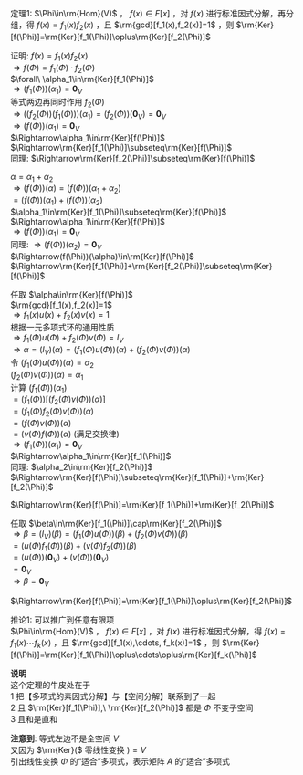 定理1:  $\Phi\in\rm{Hom}(V)$ ， $f(x)\in F[x]$ ，对 $f(x)$ 进行标准因式分解，再分组，得 $f(x)=f_1(x)f_2(x)$ ，且 $\rm{gcd}[f_1(x),f_2(x)]=1$ ，则 $\rm{Ker}[f(\Phi)]=\rm{Ker}[f_1(\Phi)]\oplus\rm{Ker}[f_2(\Phi)]$     
    
证明:  $f(x)=f_1(x)f_2(x)$     
 $\Rightarrow f(\Phi)=f_1(\Phi)\cdot f_2(\Phi)$     
 $\forall\ \alpha_1\in\rm{Ker}[f_1(\Phi)]$     
 $\Rightarrow(f_1(\Phi))(\alpha_1)=\mathbf0_V$     
等式两边再同时作用 $f_2(\Phi)$     
 $\Rightarrow((f_2(\Phi))(f_1(\Phi)))(\alpha_1)=(f_2(\Phi))(\mathbf0_V)=\mathbf0_V$     
 $\Rightarrow(f(\Phi))(\alpha_1)=\mathbf0_V$     
 $\Rightarrow\alpha_1\in\rm{Ker}[f(\Phi)]$     
 $\Rightarrow\rm{Ker}[f_1(\Phi)]\subseteq\rm{Ker}[f(\Phi)]$     
同理:  $\Rightarrow\rm{Ker}[f_2(\Phi)]\subseteq\rm{Ker}[f(\Phi)]$     
    
 $\alpha=\alpha_1+\alpha_2$     
 $\Rightarrow(f(\Phi))(\alpha)=(f(\Phi))(\alpha_1+\alpha_2)$     
 $=(f(\Phi))(\alpha_1)+(f(\Phi))(\alpha_2)$     
 $\alpha_1\in\rm{Ker}[f_1(\Phi)]\subseteq\rm{Ker}[f(\Phi)]$     
 $\Rightarrow\alpha_1\in\rm{Ker}[f(\Phi)]$     
 $\Rightarrow(f(\Phi))(\alpha_1)=\mathbf0_V$     
同理:  $\Rightarrow(f(\Phi))(\alpha_2)=\mathbf0_V$     
 $\Rightarrow(f(\Phi))(\alpha)\in\rm{Ker}[f(\Phi)]$     
 $\Rightarrow\rm{Ker}[f_1(\Phi)]+\rm{Ker}[f_2(\Phi)]\subseteq\rm{Ker}[f(\Phi)]$     
    
任取 $\alpha\in\rm{Ker}[f(\Phi)]$     
 $\rm{gcd}[f_1(x),f_2(x)]=1$     
 $\Rightarrow f_1(x)u(x)+f_2(x)v(x)=1$     
根据一元多项式环的通用性质    
 $\Rightarrow f_1(\Phi)u(\Phi)+f_2(\Phi)v(\Phi)=I_V$     
 $\Rightarrow\alpha=(I_V)(\alpha)=(f_1(\Phi)u(\Phi))(\alpha)+(f_2(\Phi)v(\Phi))(\alpha)$     
令 $(f_1(\Phi)u(\Phi))(\alpha)=\alpha_2$     
 $(f_2(\Phi)v(\Phi))(\alpha)=\alpha_1$     
计算 $(f_1(\Phi))(\alpha_1)$     
 $=(f_1(\Phi))[(f_2(\Phi)v(\Phi))(\alpha)]$     
 $=(f_1(\Phi)f_2(\Phi)v(\Phi))(\alpha)$     
 $=(f(\Phi)v(\Phi))(\alpha)$     
 $=(v(\Phi)f(\Phi))(\alpha)$ (满足交换律)    
 $\Rightarrow(f_1(\Phi))(\alpha_1)=\mathbf0_V$     
 $\Rightarrow\alpha_1\in\rm{Ker}[f_1(\Phi)]$     
同理:  $\alpha_2\in\rm{Ker}[f_2(\Phi)]$     
 $\Rightarrow\rm{Ker}[f(\Phi)]\subseteq\rm{Ker}[f_1(\Phi)]+\rm{Ker}[f_2(\Phi)]$     
    
 $\Rightarrow\rm{Ker}[f(\Phi)]=\rm{Ker}[f_1(\Phi)]+\rm{Ker}[f_2(\Phi)]$     
    
任取 $\beta\in\rm{Ker}[f_1(\Phi)]\cap\rm{Ker}[f_2(\Phi)]$     
 $\Rightarrow\beta=(I_V)(\beta)=(f_1(\Phi)u(\Phi))(\beta)+(f_2(\Phi)v(\Phi))(\beta)$     
 $=(u(\Phi)f_1(\Phi))(\beta)+(v(\Phi)f_2(\Phi))(\beta)$     
 $=(u(\Phi))(\mathbf0_V)+(v(\Phi))(\mathbf0_V)$     
 $=\mathbf0_V$     
 $\Rightarrow\beta=\mathbf0_V$     
    
 $\Rightarrow\rm{Ker}[f(\Phi)]=\rm{Ker}[f_1(\Phi)]\oplus\rm{Ker}[f_2(\Phi)]$     
    
推论1: 可以推广到任意有限项    
 $\Phi\in\rm{Hom}(V)$ ， $f(x)\in F[x]$ ，对 $f(x)$ 进行标准因式分解，得 $f(x)=f_1(x)\cdots f_k(x)$ ，且 $\rm{gcd}[f_1(x),\cdots, f_k(x)]=1$ ，则 $\rm{Ker}[f(\Phi)]=\rm{Ker}[f_1(\Phi)]\oplus\cdots\oplus\rm{Ker}[f_k(\Phi)]$     
    
**说明**    
这个定理的牛皮处在于    
1 把【多项式的素因式分解】与【空间分解】联系到了一起    
2 且 $\rm{Ker}[f_1(\Phi)],\ \rm{Ker}[f_2(\Phi)]$ 都是 $\Phi$ 不变子空间    
3 且和是直和    
    
**注意到**: 等式左边不是全空间 $V$     
又因为 $\rm{Ker}($ 零线性变换 $)=V$     
引出线性变换 $\Phi$ 的“适合”多项式，表示矩阵 $A$ 的“适合”多项式    
